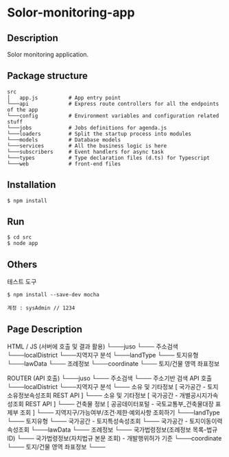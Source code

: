 # Solor-monitoring-app

## Description
Solor monitoring application.

## Package structure
```
src
│   app.js          # App entry point
└───api             # Express route controllers for all the endpoints of the app
└───config          # Environment variables and configuration related stuff
└───jobs            # Jobs definitions for agenda.js
└───loaders         # Split the startup process into modules
└───models          # Database models
└───services        # All the business logic is here
└───subscribers     # Event handlers for async task
└───types           # Type declaration files (d.ts) for Typescript
└───web             # front-end files
```

## Installation
```
$ npm install
```

## Run
```
$ cd src
$ node app
```

## Others
테스트 도구
```
$ npm install --save-dev mocha

계정 : sysAdmin // 1234
```

## Page Description
HTML / JS (서버에 호출 및 결과 활용)
└───juso
    └─── 주소검색
└───localDistrict
    └───지역지구 분석
└───landType
    └─── 토지유형
└───lawData
    └─── 조례정보
└───coordinate
    └─── 토지/건물 영역 좌표정보


ROUTER (API 호출)
└───juso
    └─── 주소검색
        └─── 주소기반 검색 API 호출
└───localDistrict
    └───지역지구 분석
        └─── 소유 및 기타정보 [ 국가공간 - 토지소유정보속성조회 REST API ]
        └─── 소유 및 기타정보 [ 국가공간 - 개별공시지가속성조회 REST API ]
        └─── 건축물 정보 [ 공공데이터포털 - 국토교통부_건축물대장 표제부 조회 ]
        └─── 지역지구/가능여부/조건·제한·예외사항 조회하기
└───landType
    └─── 토지유형
        └─── 국가공간 - 토지특성속성조회
        └─── 국가공간 - 토지이동이력속성조회
└───lawData
    └─── 조례정보
        └─── 국가법령정보(조례정보 목록-법규ID)
        └─── 국가법령정보(자치법규 본문 조회) - 개발행위허가 기준
└───coordinate
    └─── 토지/건물 영역 좌표정보
        └─── 